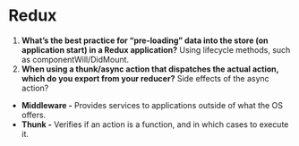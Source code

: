 # Redux

1. **What’s the best practice for “pre-loading” data into the store (on application start) in a Redux application?** Using lifecycle methods, such as componentWill/DidMount.
1. **When using a thunk/async action that dispatches the actual action, which do you export from your reducer?** Side effects of the async action?

- **Middleware -** Provides services to applications outside of what the OS offers.
- **Thunk -** Verifies if an action is a function, and in which cases to execute it.